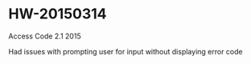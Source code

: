 # HW-20150314
Access Code 2.1 2015

Had issues with prompting user for input without displaying error code
